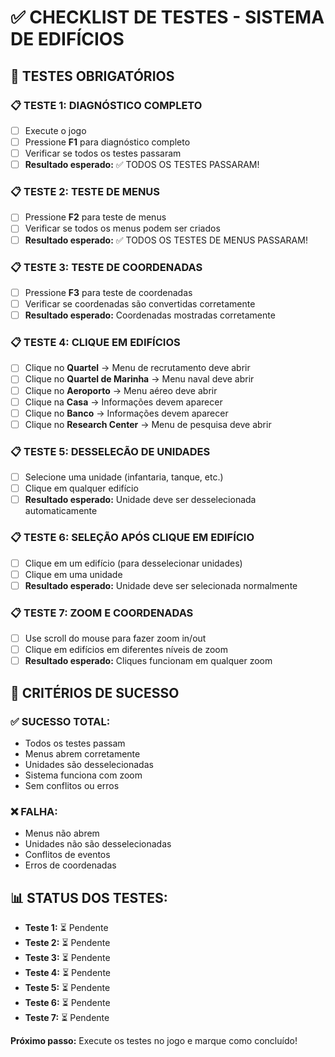 # ✅ CHECKLIST DE TESTES - SISTEMA DE EDIFÍCIOS

## 🧪 **TESTES OBRIGATÓRIOS**

### **📋 TESTE 1: DIAGNÓSTICO COMPLETO**
- [ ] Execute o jogo
- [ ] Pressione **F1** para diagnóstico completo
- [ ] Verificar se todos os testes passaram
- [ ] **Resultado esperado:** ✅ TODOS OS TESTES PASSARAM!

### **📋 TESTE 2: TESTE DE MENUS**
- [ ] Pressione **F2** para teste de menus
- [ ] Verificar se todos os menus podem ser criados
- [ ] **Resultado esperado:** ✅ TODOS OS TESTES DE MENUS PASSARAM!

### **📋 TESTE 3: TESTE DE COORDENADAS**
- [ ] Pressione **F3** para teste de coordenadas
- [ ] Verificar se coordenadas são convertidas corretamente
- [ ] **Resultado esperado:** Coordenadas mostradas corretamente

### **📋 TESTE 4: CLIQUE EM EDIFÍCIOS**
- [ ] Clique no **Quartel** → Menu de recrutamento deve abrir
- [ ] Clique no **Quartel de Marinha** → Menu naval deve abrir
- [ ] Clique no **Aeroporto** → Menu aéreo deve abrir
- [ ] Clique na **Casa** → Informações devem aparecer
- [ ] Clique no **Banco** → Informações devem aparecer
- [ ] Clique no **Research Center** → Menu de pesquisa deve abrir

### **📋 TESTE 5: DESSELECÃO DE UNIDADES**
- [ ] Selecione uma unidade (infantaria, tanque, etc.)
- [ ] Clique em qualquer edifício
- [ ] **Resultado esperado:** Unidade deve ser desselecionada automaticamente

### **📋 TESTE 6: SELEÇÃO APÓS CLIQUE EM EDIFÍCIO**
- [ ] Clique em um edifício (para desselecionar unidades)
- [ ] Clique em uma unidade
- [ ] **Resultado esperado:** Unidade deve ser selecionada normalmente

### **📋 TESTE 7: ZOOM E COORDENADAS**
- [ ] Use scroll do mouse para fazer zoom in/out
- [ ] Clique em edifícios em diferentes níveis de zoom
- [ ] **Resultado esperado:** Cliques funcionam em qualquer zoom

## 🎯 **CRITÉRIOS DE SUCESSO**

### **✅ SUCESSO TOTAL:**
- Todos os testes passam
- Menus abrem corretamente
- Unidades são desselecionadas
- Sistema funciona com zoom
- Sem conflitos ou erros

### **❌ FALHA:**
- Menus não abrem
- Unidades não são desselecionadas
- Conflitos de eventos
- Erros de coordenadas

## 📊 **STATUS DOS TESTES:**
- **Teste 1:** ⏳ Pendente
- **Teste 2:** ⏳ Pendente
- **Teste 3:** ⏳ Pendente
- **Teste 4:** ⏳ Pendente
- **Teste 5:** ⏳ Pendente
- **Teste 6:** ⏳ Pendente
- **Teste 7:** ⏳ Pendente

**Próximo passo:** Execute os testes no jogo e marque como concluído!
